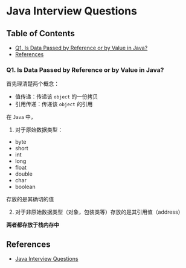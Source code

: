 # Java Interview Questions

Table of Contents
-----------------

 * [Q1. Is Data Passed by Reference or by Value in Java?](#q1-is-data-passed-by-reference-or-by-value-in-java)
* [References](#references)


### Q1. Is Data Passed by Reference or by Value in Java?

首先理清楚两个概念：

- 值传递：传递该 `object` 的一份拷贝
- 引用传递：传递该 `object` 的引用



在 `Java` 中，

1. 对于原始数据类型：

- byte
- short
- int
- long
- float
- double
- char
- boolean

存放的是其确切的值

2. 对于非原始数据类型（对象，包装类等）存放的是其引用值（address）



**两者都存放于栈内存中**





## References

- [Java Interview Questions](https://www.baeldung.com/java-interview-questions)